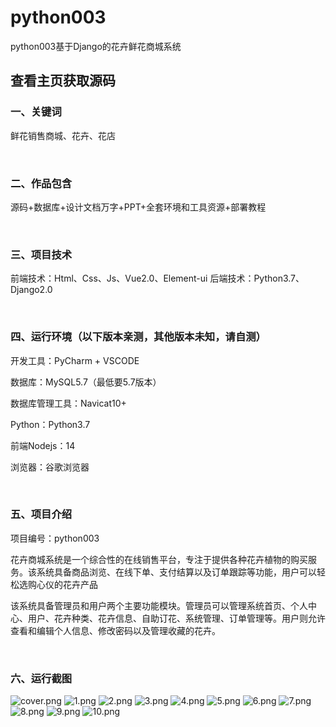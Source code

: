 # python003
python003基于Django的花卉鲜花商城系统
 
## 查看主页获取源码


### 一、关键词

鲜花销售商城、花卉、花店


<br/>

### 二、作品包含

源码+数据库+设计文档万字+PPT+全套环境和工具资源+部署教程


<br/>

### 三、项目技术

前端技术：Html、Css、Js、Vue2.0、Element-ui
后端技术：Python3.7、Django2.0

  

<br/>

### 四、运行环境（以下版本亲测，其他版本未知，请自测）

开发工具：PyCharm + VSCODE

数据库：MySQL5.7（最低要5.7版本）

数据库管理工具：Navicat10+

Python：Python3.7

前端Nodejs：14

浏览器：谷歌浏览器



<br/>

### 五、项目介绍

项目编号：python003

花卉商城系统是一个综合性的在线销售平台，专注于提供各种花卉植物的购买服务。该系统具备商品浏览、在线下单、支付结算以及订单跟踪等功能，用户可以轻松选购心仪的花卉产品

该系统具备管理员和用户两个主要功能模块。管理员可以管理系统首页、个人中心、用户、花卉种类、花卉信息、自助订花、系统管理、订单管理等。用户则允许查看和编辑个人信息、修改密码以及管理收藏的花卉。


<br/>

### 六、运行截图

![cover.png](./cover.png)
![1.png](./1.png)
![2.png](./2.png)
![3.png](./3.png)
![4.png](./4.png)
![5.png](./5.png)
![6.png](./6.png)
![7.png](./7.png)
![8.png](./8.png)
![9.png](./9.png)
![10.png](./10.png)
